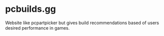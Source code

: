 # pcbuilds.gg
Website like pcpartpicker but gives build recommendations based of users desired performance in games. 
